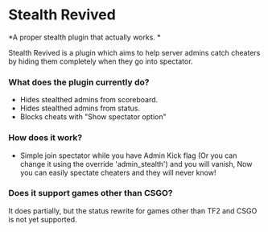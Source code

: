 # Stealth Revived #

*A proper stealth plugin that actually works.
*

Stealth Revived is a plugin which aims to help server admins catch cheaters by hiding them completely when they go into spectator.

### What does the plugin currently do? ###
* Hides stealthed admins from scoreboard.
* Hides stealthed admins from status.
* Blocks cheats with "Show spectator option"

### How does it work? ###
* Simple join spectator while you have Admin Kick flag (Or you can change it using the override 'admin_stealth') and you will vanish, Now you can easily spectate cheaters and they will never know!

### Does it support games other than CSGO? ###
It does partially, but the status rewrite for games other than TF2 and CSGO is not yet supported.